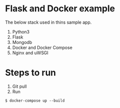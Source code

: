 # Flask and Docker example

The below stack used in thins sample app.

1. Python3
2. Flask
3. Mongodb
4. Docker and Docker Compose
5. Nginx and uWSGI

# Steps to run
1. Git pull
2. Run

```
$ docker-compose up --build
```